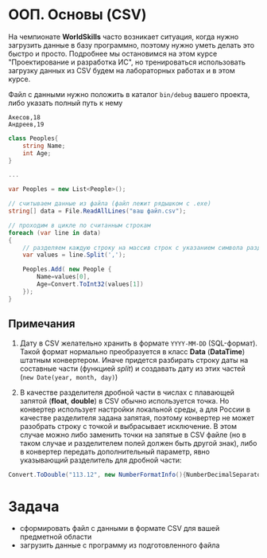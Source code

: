 # ООП. Основы (CSV)

На чемпионате **WorldSkills** часто возникает ситуация, когда нужно загрузить данные в базу программно, поэтому нужно уметь делать это быстро и просто. Подробнее мы остановимся на этом курсе "Проектирование и разработка ИС", но тренироваться использовать загрузку данных из CSV будем на лабораторных работах и в этом курсе.

Файл с данными нужно положить в каталог `bin/debug` вашего проекта, либо указать полный путь к нему

```csv
Акесов,18
Андреев,19
```

```cs
class Peoples{
    string Name;
    int Age;
}

...

var Peoples = new List<People>();

// считываем данные из файла (файл лежит рядышком с .exe)
string[] data = File.ReadAllLines("ваш файл.csv");

// проходим в цикле по считанным строкам
foreach (var line in data)
{
    // разделяем каждую строку на массив строк с указанием символа разделителя
    var values = line.Split(',');

    Peoples.Add( new People {
        Name=values[0],
        Age=Convert.ToInt32(values[1])
    });
}
```

## Примечания

1. Дату в CSV желательно хранить в формате `YYYY-MM-DD` (SQL-формат). Такой формат нормально преобразуется в класс **Data** (**DataTime**) штатным конвертером. Иначе придется разбирать строку даты на составные части (функцией _split_) и создавать дату из этих частей (`new Date(year, month, day)`)

2. В качестве разделителя дробной части в числах с плавающей запятой (**float**, **double**) в CSV обычно используется точка. Но конвертер использует настройки локальной среды, а для России в качестве разделителя задана запятая, поэтому конвертер не может разобрать строку с точкой и выбрасывает исключение. В этом случае можно либо заменить точки на запятые в CSV файле (но в таком случае и разделителем полей должен быть другой знак), либо в конвертер передать дополнительный параметр, явно указывающий разделитель для дробной части:

```cs
Convert.ToDouble("113.12", new NumberFormatInfo(){NumberDecimalSeparator="."});
```

# Задача

* сформировать файл с данными в формате CSV для вашей предметной области
* загрузить данные с программу из подготовленного файла

